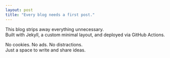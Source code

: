 ```yaml
---
layout: post
title: "Every blog needs a first post."
---
```


This blog strips away everything unnecessary.  
Built with Jekyll, a custom minimal layout, and deployed via GitHub Actions.

No cookies. No ads. No distractions.  
Just a space to write and share ideas.
